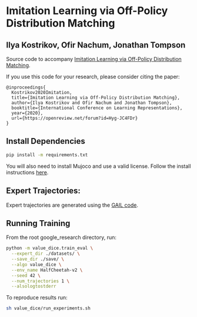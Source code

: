 Imitation Learning via Off-Policy Distribution Matching
============================================================================================================
Ilya Kostrikov, Ofir Nachum, Jonathan Tompson
-----------------------------------------------------------------------------------------

Source code to accompany [Imitation Learning via Off-Policy Distribution Matching](https://openreview.net/forum?id=Hyg-JC4FDr).

If you use this code for your research, please consider citing the paper:

```
@inproceedings{
  Kostrikov2020Imitation,
  title={Imitation Learning via Off-Policy Distribution Matching},
  author={Ilya Kostrikov and Ofir Nachum and Jonathan Tompson},
  booktitle={International Conference on Learning Representations},
  year={2020},
  url={https://openreview.net/forum?id=Hyg-JC4FDr}
}
```

Install Dependencies
--------------------
```bash
pip install -m requirements.txt
```

You will also need to install Mujoco and use a valid license. Follow the install
instructions [here](https://github.com/openai/mujoco-py).

Expert Trajectories:
-------------------------------

Expert trajectories are generated using the [GAIL code](https://github.com/openai/imitation).

Running Training
----------------

From the root google_research directory, run:

```bash
python -m value_dice.train_eval \
  --expert_dir ./datasets/ \
  --save_dir ./save/ \
  --algo value_dice \
  --env_name HalfCheetah-v2 \
  --seed 42 \
  --num_trajectories 1 \
  --alsologtostderr
```

To reproduce results run:

```bash
sh value_dice/run_experiments.sh
```
